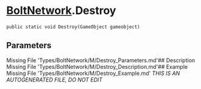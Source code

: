 # [BoltNetwork](Types/BoltNetwork.md).Destroy
`public static void Destroy(GameObject gameobject)`
## Parameters
Missing File 'Types/BoltNetwork/M/Destroy_Parameters.md'## Description
Missing File 'Types/BoltNetwork/M/Destroy_Description.md'## Example
Missing File 'Types/BoltNetwork/M/Destroy_Example.md'
*THIS IS AN AUTOGENERATED FILE, DO NOT EDIT*
